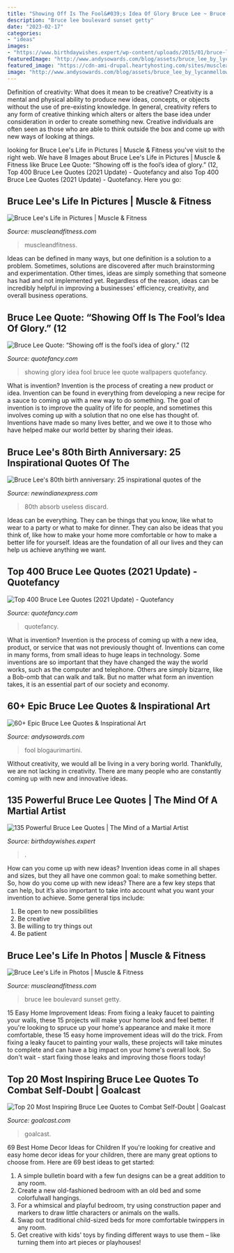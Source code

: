 ```yaml
---
title: "Showing Off Is The Fool&#039;s Idea Of Glory Bruce Lee ~ Bruce Lee&#039;s Life In Photos"
description: "Bruce lee boulevard sunset getty"
date: "2023-02-17"
categories:
- "ideas"
images:
- "https://www.birthdaywishes.expert/wp-content/uploads/2015/01/bruce-lee-quotes-1.jpg"
featuredImage: "http://www.andysowards.com/blog/assets/bruce_lee_by_lycanmellow-d3rurwc-680x906.jpg"
featured_image: "https://cdn-ami-drupal.heartyhosting.com/sites/muscleandfitness.com/files/styles/full_node_image_1090x614/public/media/bruce-lee-1109_4.jpg?itok=hXEjGZu2"
image: "http://www.andysowards.com/blog/assets/bruce_lee_by_lycanmellow-d3rurwc-680x906.jpg"
---
```



Definition of creativity: What does it mean to be creative?
Creativity is a mental and physical ability to produce new ideas, concepts, or objects without the use of pre-existing knowledge. In general, creativity refers to any form of creative thinking which alters or alters the base idea under consideration in order to create something new. Creative individuals are often seen as those who are able to think outside the box and come up with new ways of looking at things.

	

		
looking for Bruce Lee&#039;s Life in Pictures | Muscle &amp; Fitness you've visit to the right web. We have 8 Images about Bruce Lee&#039;s Life in Pictures | Muscle &amp; Fitness like Bruce Lee Quote: “Showing off is the fool’s idea of glory.” (12, Top 400 Bruce Lee Quotes (2021 Update) - Quotefancy and also Top 400 Bruce Lee Quotes (2021 Update) - Quotefancy. Here you go:
		
    
## Bruce Lee&#039;s Life In Pictures | Muscle &amp; Fitness

<img loading=lazy src="https://www.muscleandfitness.com/wp-content/uploads/2019/05/bruce-lee-11094.jpg?quality=86&amp;strip=all" onerror="this.onerror=null;this.src='https://tse3.mm.bing.net/th?id=OIP.5CNnIaA6w53orlbZFY6fGAHaEG&amp;pid=15.1';" alt="Bruce Lee&#039;s Life in Pictures | Muscle &amp; Fitness">

_Source: muscleandfitness.com_

>muscleandfitness. 

	

Ideas can be defined in many ways, but one definition is a solution to a problem. Sometimes, solutions are discovered after much brainstorming and experimentation. Other times, ideas are simply something that someone has had and not implemented yet. Regardless of the reason, ideas can be incredibly helpful in improving a businesses' efficiency, creativity, and overall business operations.

    
## Bruce Lee Quote: “Showing Off Is The Fool’s Idea Of Glory.” (12

<img loading=lazy src="https://quotefancy.com/media/wallpaper/1600x900/393016-Bruce-Lee-Quote-Showing-off-is-the-fool-s-idea-of-glory.jpg" onerror="this.onerror=null;this.src='https://tse1.mm.bing.net/th?id=OIP.twKBmJwcYCt3w7WfQAHUtQHaEK&amp;pid=15.1';" alt="Bruce Lee Quote: “Showing off is the fool’s idea of glory.” (12">

_Source: quotefancy.com_

>showing glory idea fool bruce lee quote wallpapers quotefancy. 

	

What is invention?
Invention is the process of creating a new product or idea. Invention can be found in everything from developing a new recipe for a sauce to coming up with a new way to do something. The goal of invention is to improve the quality of life for people, and sometimes this involves coming up with a solution that no one else has thought of. Inventions have made so many lives better, and we owe it to those who have helped make our world better by sharing their ideas.

    
## Bruce Lee&#039;s 80th Birth Anniversary: 25 Inspirational Quotes Of The

<img loading=lazy src="https://images.newindianexpress.com/uploads/user/imagelibrary/2020/11/27/original/Bruce_Lee_Quote_5.jpg" onerror="this.onerror=null;this.src='https://tse3.mm.bing.net/th?id=OIP.MvkDx4zfuBPoCNOLKVyGzQHaDt&amp;pid=15.1';" alt="Bruce Lee&#039;s 80th birth anniversary: 25 inspirational quotes of the">

_Source: newindianexpress.com_

>80th absorb useless discard. 

	

Ideas can be everything. They can be things that you know, like what to wear to a party or what to make for dinner. They can also be ideas that you think of, like how to make your home more comfortable or how to make a better life for yourself. Ideas are the foundation of all our lives and they can help us achieve anything we want.

    
## Top 400 Bruce Lee Quotes (2021 Update) - Quotefancy

<img loading=lazy src="https://quotefancy.com/media/wallpaper/800x450/393065-Bruce-Lee-Quote-Get-maximum-effect-from-minimum-effort.jpg" onerror="this.onerror=null;this.src='https://tse1.mm.bing.net/th?id=OIP.WzaS8egEFeJrAVlUavpFVAHaEK&amp;pid=15.1';" alt="Top 400 Bruce Lee Quotes (2021 Update) - Quotefancy">

_Source: quotefancy.com_

>quotefancy. 

	

What is invention?
Invention is the process of coming up with a new idea, product, or service that was not previously thought of. Inventions can come in many forms, from small ideas to huge leaps in technology. Some inventions are so important that they have changed the way the world works, such as the computer and telephone. Others are simply bizarre, like a Bob-omb that can walk and talk. But no matter what form an invention takes, it is an essential part of our society and economy.

    
## 60+ Epic Bruce Lee Quotes &amp; Inspirational Art

<img loading=lazy src="http://www.andysowards.com/blog/assets/bruce_lee_by_lycanmellow-d3rurwc-680x906.jpg" onerror="this.onerror=null;this.src='https://tse3.mm.bing.net/th?id=OIP.e02Jsf41Nv_tS31Z61sPzQHaJ3&amp;pid=15.1';" alt="60+ Epic Bruce Lee Quotes &amp; Inspirational Art">

_Source: andysowards.com_

>fool blogaurimartini. 

	

Without creativity, we would all be living in a very boring world. Thankfully, we are not lacking in creativity. There are many people who are constantly coming up with new and innovative ideas.

    
## 135 Powerful Bruce Lee Quotes | The Mind Of A Martial Artist

<img loading=lazy src="https://www.birthdaywishes.expert/wp-content/uploads/2015/01/bruce-lee-quotes-1.jpg" onerror="this.onerror=null;this.src='https://tse1.mm.bing.net/th?id=OIP.WAzlWlzgrcwQ_vsErEMN2AHaHa&amp;pid=15.1';" alt="135 Powerful Bruce Lee Quotes | The Mind of a Martial Artist">

_Source: birthdaywishes.expert_

>. 

	

How can you come up with new ideas?
Invention ideas come in all shapes and sizes, but they all have one common goal: to make something better. So, how do you come up with new ideas? There are a few key steps that can help, but it’s also important to take into account what you want your invention to achieve. Some general tips include: 
1. Be open to new possibilities 
2. Be creative 
3. Be willing to try things out 
4. Be patient 

    
## Bruce Lee&#039;s Life In Photos | Muscle &amp; Fitness

<img loading=lazy src="https://cdn-ami-drupal.heartyhosting.com/sites/muscleandfitness.com/files/styles/full_node_image_1090x614/public/media/bruce-lee-1109_4.jpg?itok=hXEjGZu2" onerror="this.onerror=null;this.src='https://tse1.mm.bing.net/th?id=OIP.hz0g3aATweESTUAk2abOvgHaEG&amp;pid=15.1';" alt="Bruce Lee&#039;s Life in Photos | Muscle &amp; Fitness">

_Source: muscleandfitness.com_

>bruce lee boulevard sunset getty. 

	

15 Easy Home Improvement Ideas: From fixing a leaky faucet to painting your walls, these 15 projects will make your home look and feel better.
If you're looking to spruce up your home's appearance and make it more comfortable, these 15 easy home improvement ideas will do the trick. From fixing a leaky faucet to painting your walls, these projects will take minutes to complete and can have a big impact on your home's overall look. So don't wait - start fixing those leaks and improving those floors today!

    
## Top 20 Most Inspiring Bruce Lee Quotes To Combat Self-Doubt | Goalcast

<img loading=lazy src="https://www.goalcast.com/wp-content/uploads/2017/07/Bruce-Lee.png" onerror="this.onerror=null;this.src='https://tse4.mm.bing.net/th?id=OIP.q9P3nKtPBWghBKKQk6h_KgHaD4&amp;pid=15.1';" alt="Top 20 Most Inspiring Bruce Lee Quotes to Combat Self-Doubt | Goalcast">

_Source: goalcast.com_

>goalcast. 

	

69 Best Home Decor Ideas for Children
If you're looking for creative and easy home decor ideas for your children, there are many great options to choose from. Here are 69 best ideas to get started: 
1. A simple bulletin board with a few fun designs can be a great addition to any room. 
2. Create a new old-fashioned bedroom with an old bed and some colorfulwall hangings. 
3. For a whimsical and playful bedroom, try using construction paper and markers to draw little characters or animals on the walls. 
4. Swap out traditional child-sized beds for more comfortable twinppers in any room. 
5. Get creative with kids' toys by finding different ways to use them – like turning them into art pieces or playhouses! 

